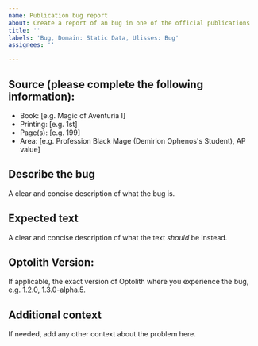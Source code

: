 ```yaml
---
name: Publication bug report
about: Create a report of an bug in one of the official publications
title: ''
labels: 'Bug, Domain: Static Data, Ulisses: Bug'
assignees: ''

---
```


## Source (please complete the following information):

- Book: [e.g. Magic of Aventuria I]
- Printing: [e.g. 1st]
- Page(s): [e.g. 199]
- Area: [e.g. Profession Black Mage (Demirion Ophenos's Student), AP value]


## Describe the bug
A clear and concise description of what the bug is.


## Expected text
A clear and concise description of what the text *should* be instead.


## Optolith Version:
If applicable, the exact version of Optolith where you experience the bug, e.g. 1.2.0, 1.3.0-alpha.5.


## Additional context
If needed, add any other context about the problem here.

